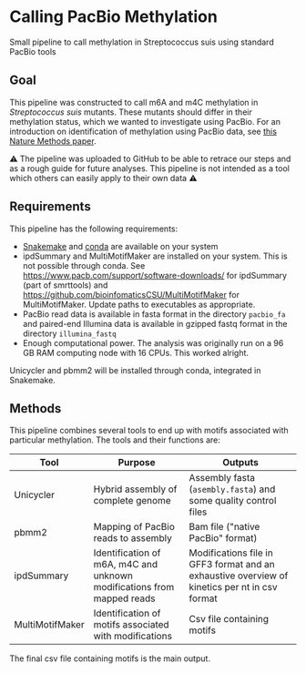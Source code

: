 # Calling PacBio Methylation 
Small pipeline to call methylation in Streptococcus suis using standard PacBio tools

## Goal

This pipeline was constructed to call m6A and m4C methylation in *Streptococcus suis* mutants. These mutants should differ in their methylation status, which we wanted to investigate using PacBio. For an introduction on identification of methylation using PacBio data, see [this Nature Methods paper](https://dx.doi.org/10.1038%2Fnmeth.1459).

:warning: The pipeline was uploaded to GitHub to be able to retrace our steps and as a rough guide for future analyses. This pipeline is not intended as a tool which others can easily apply to their own data :warning: 

## Requirements

This pipeline has the following requirements:
- [Snakemake](https://snakemake.readthedocs.io/) and [conda](https://docs.conda.io/en/latest/) are available on your system
- ipdSummary and MultiMotifMaker are installed on your system. This is not possible through conda. See https://www.pacb.com/support/software-downloads/ for ipdSummary (part of smrttools) and https://github.com/bioinfomaticsCSU/MultiMotifMaker for MultiMotifMaker. Update paths to executables as appropriate.
- PacBio read data is available in fasta format in the directory `pacbio_fa` and paired-end Illumina data is available in gzipped fastq format in the directory `illumina_fastq`
- Enough computational power. The analysis was originally run on a 96 GB RAM computing node with 16 CPUs. This worked alright.

Unicycler and pbmm2 will be installed through conda, integrated in Snakemake.

## Methods

This pipeline combines several tools to end up with motifs associated with particular methylation. The tools and their functions are:

| Tool | Purpose | Outputs |
|----|----|----|
| Unicycler | Hybrid assembly of complete genome | Assembly fasta (`asembly.fasta`) and some quality control files |
| pbmm2 | Mapping of PacBio reads to assembly | Bam file ("native PacBio" format) |
| ipdSummary | Identification of m6A, m4C and unknown modifications from mapped reads | Modifications file in GFF3 format and an exhaustive overview of kinetics per nt in csv format |
| MultiMotifMaker | Identification of motifs associated with modifications | Csv file containing motifs |

The final csv file containing motifs is the main output.
